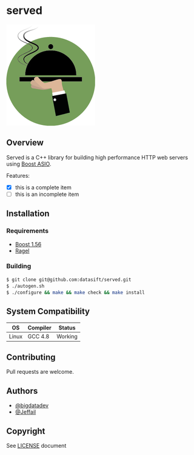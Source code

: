 # served

![Served Logo](served-logo.png)

## Overview

Served is a C++ library for building high performance HTTP web servers using [Boost ASIO](http://www.boost.org/).

Features:
* [x] this is a complete item
* [ ] this is an incomplete item

## Installation

### Requirements

* [Boost 1.56](http://www.boost.org/)
* [Ragel](http://www.complang.org/ragel/)

### Building

```bash
$ git clone git@github.com:datasift/served.git
$ ./autogen.sh
$ ./configure && make && make check && make install
```

## System Compatibility

OS           | Compiler      | Status
------------ | ------------- | -------------
Linux        | GCC 4.8       | Working

## Contributing

Pull requests are welcome.

## Authors

* [@bigdatadev](https://github.com/bigdatadev)
* [@Jeffail](https://github.com/Jeffail)

## Copyright

See [LICENSE](LICENSE) document